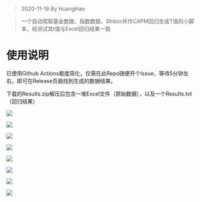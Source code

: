 > 2020-11-19 By HuangHao

> 一个自动爬取基金数据、指数数据、Shibor并作CAPM回归生成T值的小脚本，经测试其t值与Excel回归结果一致

# 使用说明

已使用Github Actions极度简化，仅需在此Repo随便开个Issue，等待5分钟左右，即可在Release页面找到生成的数据结果。

下载的Results.zip解压后包含一堆Excel文件（原始数据），以及一个Results.txt（回归结果）

![](https://github.com/huanghaozi/Storage4App/tree/master/20201127/20201127030205145e97be906110a0ebb130bf86faa06d.jpg)

![](https://github.com/huanghaozi/Storage4App/tree/master/20201127/20201127030250bd8c77f24b82ea42e517c4b6132e3512.jpg)

![](https://github.com/huanghaozi/Storage4App/tree/master/20201127/202011270303028fe49398a137b5330361117869999545.jpg)

![](https://github.com/huanghaozi/Storage4App/tree/master/20201127/2020112703031011f01bb91521d27a18d2b3d9ecf9bb83.jpg)

![](https://github.com/huanghaozi/Storage4App/tree/master/20201127/20201127030320b9ea732bda4ad90f863b710afdecddfd.jpg)

![](https://github.com/huanghaozi/Storage4App/tree/master/20201127/202011270303303240787c5dda37008540fefd944448d8.jpg)

![](https://github.com/huanghaozi/Storage4App/tree/master/20201127/20201127030341b52aa3610ce676a320d735c250cadb51.jpg)

![](https://github.com/huanghaozi/Storage4App/tree/master/20201127/202011270303493d417f2f77193b8bcdfa5f61daf99e14.jpg)
